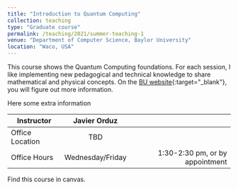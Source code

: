 ```yaml
---
title: "Introduction to Quantum Computing"
collection: teaching
type: "Graduate course"
permalink: /teaching/2021/summer-teaching-1
venue: "Department of Computer Science, Baylor University"
location: "Waco, USA"
---
```





This course shows the Quantum Computing foundations. For each session, 
I like implementing new pedagogical and technical knowledge 
to share mathematical and physical concepts. 
On the [BU website](https://tinyurl.com/yhgalmw6){:target="_blank"}, you will 
figure out more information.





Here some extra information



| Instructor   |      Javier Orduz      |   |
|--------------------|:-----------------------:|----------------:|
| Office Location |  TBD |  |
| Office Hours |    Wednesday/Friday   |   1:30-2:30 pm, or by appointment |


Find this course in canvas.
